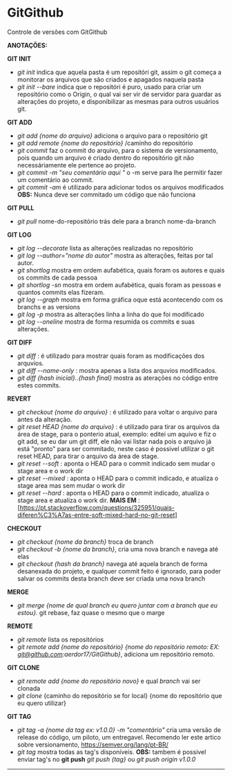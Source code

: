 # GitGithub
Controle de versões com GitGithub

**ANOTAÇÕES:**

**GIT INIT**
- *git init* indica que aquela pasta é um repositóri git, assim o git começa a monitorar os arquivos que são criados e apagados naquela pasta
- *git init --bare* indica que o repositóri é puro, usado para criar um repositório como o Origin, o qual vai ser vir de servidor para guardar as alterações
	do projeto, e disponibilizar as mesmas para outros usuários git.
	
**GIT ADD**
- *git add {nome do arquivo}* adiciona o arquivo para o repositório git
- *git add remote {nome do repositório}* /caminho do repositório
- *git commit* faz o commit do arquivo, para o sistema de versionamento, pois quando um arquivo é criado dentro do repositório git
	não necessáriamente ele pertence ao projeto.
- *git commit -m "seu comentário aqui "* o -m serve para lhe permitir fazer um comentário ao commit.
- *git commit -am* é utilizado para adicionar todos os arquivos modificados
	**OBS:** Nunca deve ser commitado um código que não funciona
	
**GIT PULL**
- *git pull* nome-do-repositório trás dele para a  branch nome-da-branch


**GIT LOG**
- *git log --decorate* lista as alterações realizadas no repositório
- *git log --author="nome do autor"* mostra as alterações, feitas por tal autor.
- *git shortlog* mostra em ordem aufabética, quais foram os autores e quais os commits de cada pessoa
- *git shortlog -sn* mostra em ordem aufabética, quais foram as pessoas e quantos commits elas fizeram.
- *git log --graph* mostra em forma gráfica oque está acontecendo com os branchs e as versions
- *git log -p* mostra as alterações linha a linha do que foi modificado
- *git log --oneline* mostra de forma resumida os commits e suas alterações. 

**GIT DIFF**
- *git diff* : é utilizado para mostrar quais foram as modificações dos arquvios.
- *git diff --name-only* : mostra apenas a lista dos arquvios modificados.
- *git diff {hash inicial}..{hash final}* mostra as aterações no código entre estes commits.

**REVERT**
- *git checkout {nome do arquivo}* : é utilizado para voltar o arquivo para antes da alteração.
- *git reset HEAD {nome do arquivo}* : é utilizado para tirar os arquivos da área de stage, para o ponterio atual, exemplo: editei um aquivo e fiz o git add,
     se eu dar um git diff, ele não vai listar nada pois o arquivo já está "pronto" para ser commitado, neste caso é possivel utilizar o git reset HEAD, para tirar o arquivo da        área de stage.
- *git reset --soft*  : aponta o HEAD para o commit indicado sem mudar o stage area e o work dir
- *git reset --mixed* : aponta o HEAD para o commit indicado, e atualiza o stage area mas sem mudar o work dir
- *git reset --hard* : aponta o HEAD para o commit indicado, atualiza o stage area e atualiza o work dir. 
**MAIS EM** : [https://pt.stackoverflow.com/questions/325951/quais-diferen%C3%A7as-entre-soft-mixed-hard-no-git-reset]

**CHECKOUT**
- *git checkout {nome da branch}* troca de branch
- *git checkout -b {nome da branch}*, cria uma nova branch e navega até elas
- *git checkout {hash da branch}* navega até aquela branch de forma desanexada do projeto, e qualquer commit feito é ignorado, para poder salvar os commits desta branch deve ser  criada uma nova branch

**MERGE**
- *git merge {nome de qual branch eu quero juntar com a branch que eu estou}*.
git rebase, faz quase o mesmo que o marge

**REMOTE** 
- *git remote* lista os repositórios 
- *git remote add {nome do repositório} {nome do repositório remoto: EX: git@github.com:aerdor17/GitGithub}*, adiciona um repositório remoto.

**GIT CLONE**
- *git remote add {nome do repositório novo}* e qual *branch* vai ser clonada
- *git clone* {caminho do repositório se for local} {nome do repositório que eu quero utilizar}

**GIT TAG**
- *git tag -a {nome da tag ex: v1.0.0} -m "comentário"* cria uma versão de release do código, um piloto, um entregavel. 
	Recomendo ler este artico sobre versionamento, https://semver.org/lang/pt-BR/
- *git tag* mostra todas as tag's disponíveis.
**OBS:** tambem é possivel enviar tag's no **git push** *git push {tag}* ou *git push origin v1.0.0*

----------------------------------------------------------------------------------------------------------------------------------------------------------------------------------
